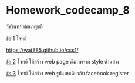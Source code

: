 # Homework_codecamp_8  
วัชรินทร์ ทัศนาญชลี


[ข้อ 1](https://github.com/wat885/Homework_codecamp_8/tree/main/hwCSS/%E0%B8%82%E0%B9%89%E0%B8%AD1) 
โจทย์    
  
https://wat885.github.io/css1/

[ข้อ 2](https://github.com/wat885/Homework_codecamp_8/tree/main/hwCSS/%E0%B8%82%E0%B9%89%E0%B8%AD2) 
โจทย์  ให้สร้าง web page ดังภาพจาก style ด้านล่าง 

[ข้อ 3](https://github.com/wat885/Homework_codecamp_8/tree/main/hwCSS/%E0%B8%82%E0%B9%89%E0%B8%AD3) 
โจทย์ ให้สร้าง web รูปแบบเดียวกับ facebook register  




